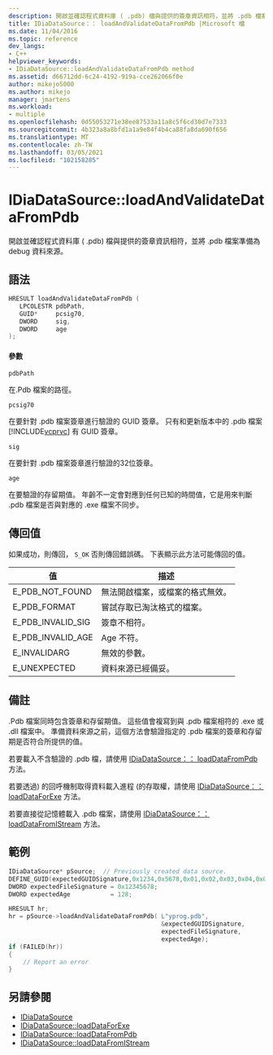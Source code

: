 ```yaml
---
description: 開啟並確認程式資料庫 ( .pdb) 檔與提供的簽章資訊相符，並將 .pdb 檔案準備為 debug 資料來源。
title: IDiaDataSource：： loadAndValidateDataFromPdb |Microsoft 檔
ms.date: 11/04/2016
ms.topic: reference
dev_langs:
- C++
helpviewer_keywords:
- IDiaDataSource::loadAndValidateDataFromPdb method
ms.assetid: d66712dd-6c24-4192-919a-cce262066f0e
author: mikejo5000
ms.author: mikejo
manager: jmartens
ms.workload:
- multiple
ms.openlocfilehash: 0d55053271e38ee87533a11a8c5f6cd30d7e7333
ms.sourcegitcommit: 4b323a8a8bfd1a1a9e84f4b4ca88fa8da690f656
ms.translationtype: MT
ms.contentlocale: zh-TW
ms.lasthandoff: 03/05/2021
ms.locfileid: "102158285"
---
```

# <a name="idiadatasourceloadandvalidatedatafrompdb"></a>IDiaDataSource::loadAndValidateDataFromPdb
開啟並確認程式資料庫 ( .pdb) 檔與提供的簽章資訊相符，並將 .pdb 檔案準備為 debug 資料來源。

## <a name="syntax"></a>語法

```C++
HRESULT loadAndValidateDataFromPdb ( 
   LPCOLESTR pdbPath,
   GUID*     pcsig70,
   DWORD     sig,
   DWORD     age
);
```

#### <a name="parameters"></a>參數
`pdbPath`

在.Pdb 檔案的路徑。

`pcsig70`

在要針對 .pdb 檔案簽章進行驗證的 GUID 簽章。 只有和更新版本中的 .pdb 檔案 [!INCLUDE[vcprvc](../../code-quality/includes/vcprvc_md.md)] 有 GUID 簽章。

`sig`

在要針對 .pdb 檔案簽章進行驗證的32位簽章。

`age`

在要驗證的存留期值。 年齡不一定會對應到任何已知的時間值，它是用來判斷 .pdb 檔案是否與對應的 .exe 檔案不同步。

## <a name="return-value"></a>傳回值
如果成功，則傳回， `S_OK` 否則傳回錯誤碼。 下表顯示此方法可能傳回的值。

|值|描述|
|-----------|-----------------|
|E_PDB_NOT_FOUND|無法開啟檔案，或檔案的格式無效。|
|E_PDB_FORMAT|嘗試存取已淘汰格式的檔案。|
|E_PDB_INVALID_SIG|簽章不相符。|
|E_PDB_INVALID_AGE|Age 不符。|
|E_INVALIDARG|無效的參數。|
|E_UNEXPECTED|資料來源已經備妥。|

## <a name="remarks"></a>備註
.Pdb 檔案同時包含簽章和存留期值。 這些值會複寫到與 .pdb 檔案相符的 .exe 或 .dll 檔案中。 準備資料來源之前，這個方法會驗證指定的 .pdb 檔案的簽章和存留期是否符合所提供的值。

若要載入不含驗證的 .pdb 檔，請使用 [IDiaDataSource：： loadDataFromPdb](../../debugger/debug-interface-access/idiadatasource-loaddatafrompdb.md) 方法。

若要透過) 的回呼機制取得資料載入進程 (的存取權，請使用 [IDiaDataSource：： loadDataForExe](../../debugger/debug-interface-access/idiadatasource-loaddataforexe.md) 方法。

若要直接從記憶體載入 .pdb 檔案，請使用 [IDiaDataSource：： loadDataFromIStream](../../debugger/debug-interface-access/idiadatasource-loaddatafromistream.md) 方法。

## <a name="example"></a>範例

```C++
IDiaDataSource* pSource;  // Previously created data source.
DEFINE_GUID(expectedGUIDSignature,0x1234,0x5678,0x01,0x02,0x03,0x04,0x05,0x06,0x07,0x08);
DWORD expectedFileSignature = 0x12345678;
DWORD expectedAge           = 128;

HRESULT hr;
hr = pSource->loadAndValidateDataFromPdb( L"yprog.pdb",
                                          &expectedGUIDSignature,
                                          expectedFileSignature,
                                          expectedAge);
if (FAILED(hr))
{
    // Report an error
}

```

## <a name="see-also"></a>另請參閱
- [IDiaDataSource](../../debugger/debug-interface-access/idiadatasource.md)
- [IDiaDataSource::loadDataForExe](../../debugger/debug-interface-access/idiadatasource-loaddataforexe.md)
- [IDiaDataSource::loadDataFromPdb](../../debugger/debug-interface-access/idiadatasource-loaddatafrompdb.md)
- [IDiaDataSource::loadDataFromIStream](../../debugger/debug-interface-access/idiadatasource-loaddatafromistream.md)
